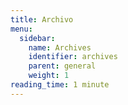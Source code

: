 ```yaml
---
title: Archivo
menu:
  sidebar:
    name: Archives
    identifier: archives
    parent: general
    weight: 1
reading_time: 1 minute
---
```

